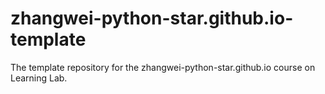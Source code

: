 # zhangwei-python-star.github.io-template
The template repository for the zhangwei-python-star.github.io course on Learning Lab.
